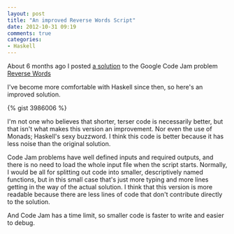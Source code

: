 ```yaml
---
layout: post
title: "An improved Reverse Words Script"
date: 2012-10-31 09:19
comments: true
categories:
- Haskell
---
```


About 6 months ago I posted
[a solution](http://abizern.org/2012/04/09/reverse-words-with-haskell/) to the
Google Code Jam problem
[Reverse Words](http://code.google.com/codejam/contest/351101/dashboard#s=p1
"Original problem statement")

I've become more comfortable with Haskell since then, so here's an improved solution.

<!-- more -->

{% gist 3986006 %}

I'm not one who believes that shorter, terser code is necessarily better, but
that isn't what makes this version an improvement. Nor even the use of Monads;
Haskell's sexy buzzword. I think this code is better because it has less noise
than the original solution.

Code Jam problems have well defined inputs and required outputs, and there is no
need to load the whole input file when the script starts. Normally, I would be
all for splitting out code into smaller, descriptively named functions, but in
this small case that's just more typing and more lines getting in the way of the
actual solution. I think that this version is more readable because there are
less lines of code that don't contribute directly to the solution.

And Code Jam has a time limit, so smaller code is faster to write and easier to
debug.
